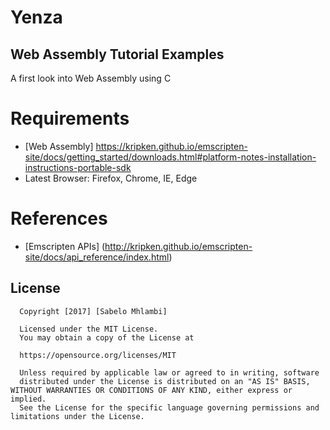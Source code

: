 # Yenza 
## Web Assembly Tutorial Examples 

A first look into Web Assembly using C

# Requirements
- [Web Assembly]  https://kripken.github.io/emscripten-site/docs/getting_started/downloads.html#platform-notes-installation-instructions-portable-sdk 
- Latest Browser: Firefox, Chrome, IE, Edge
  
# References
  - [Emscripten APIs] (http://kripken.github.io/emscripten-site/docs/api_reference/index.html)

## License

      Copyright [2017] [Sabelo Mhlambi]

      Licensed under the MIT License.
      You may obtain a copy of the License at

      https://opensource.org/licenses/MIT

      Unless required by applicable law or agreed to in writing, software
      distributed under the License is distributed on an "AS IS" BASIS, WITHOUT WARRANTIES OR CONDITIONS OF ANY KIND, either express or implied.
      See the License for the specific language governing permissions and limitations under the License.

